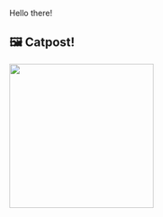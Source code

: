 Hello there!



## 🖼️ Catpost!

<sub>
    <img src="https://cdn2.thecatapi.com/images/MTY3ODIyMQ.jpg" height="256">
</sub>

